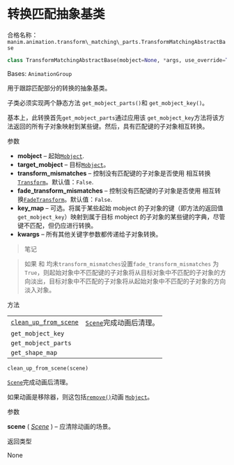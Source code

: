 # 转换匹配抽象基类

合格名称：`manim.animation.transform\_matching\_parts.TransformMatchingAbstractBase`

```py
class TransformMatchingAbstractBase(mobject=None, *args, use_override=True, **kwargs)
```

Bases: `AnimationGroup`

用于跟踪匹配部分的转换的抽象基类。

子类必须实现两个静态方法 `get_mobject_parts()`和 `get_mobject_key()`。

基本上，此转换首先`get_mobject_parts`通过应用该 `get_mobject_key`方法将该方法返回的所有子对象映射到某些键。然后，具有匹配键的子对象相互转换。

参数

- **mobject** – 起始[`Mobject`]().
- **target_mobject** – 目标[`Mobject`]()。
- **transform_mismatches** – 控制没有匹配键的子对象是否使用 相互转换[`Transform`]()。默认值：`False`.
- **fade_transform_mismatches** – 控制没有匹配键的子对象是否使用 相互转换[`FadeTransform`]()。默认值：`False`.
- **key_map** – 可选。将属于某些起始 mobject 的子对象的键（即方法的返回值`get_mobject_key`）映射到属于目标 mobject 的子对象的某些键的字典，尽管键不匹配，但仍应进行转换。
- **kwargs** – 所有其他关键字参数都传递给子对象转换。

> 笔记

> 如果 和 均未`transform_mismatches`设置`fade_transform_mismatches` 为`True`，则起始对象中不匹配键的子对象将从目标对象中不匹配的子对象的方向淡出，目标对象中不匹配的子对象将从起始对象中不匹配的子对象的方向淡入对象。


方法

|||
|-|-|
[`clean_up_from_scene`]()|[`Scene`]()完成动画后清理。
`get_mobject_key`|
`get_mobject_parts`|
`get_shape_map`|



`clean_up_from_scene(scene)`

[`Scene`]()完成动画后清理。

如果动画是移除器，则这包括[`remove()`]()动画 [`Mobject`]()。

参数

**scene** ( [_Scene_]() ) – 应清除动画的场景。

返回类型

None
